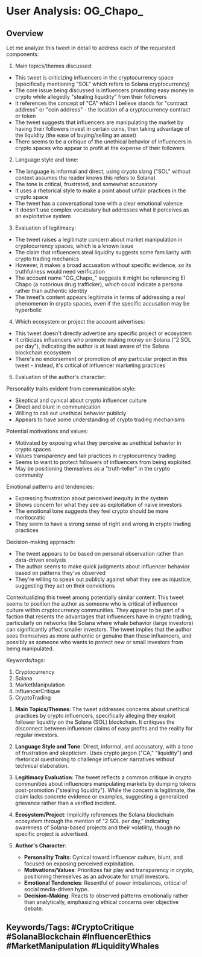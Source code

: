 # User Analysis: OG_Chapo_

## Overview

<think>
Let me analyze this tweet in detail to address each of the requested components:

1. Main topics/themes discussed:
- This tweet is criticizing influencers in the cryptocurrency space (specifically mentioning "SOL" which refers to Solana cryptocurrency)
- The core issue being discussed is influencers promoting easy money in crypto while allegedly "stealing liquidity" from their followers
- It references the concept of "CA" which I believe stands for "contract address" or "coin address" - the location of a cryptocurrency contract or token
- The tweet suggests that influencers are manipulating the market by having their followers invest in certain coins, then taking advantage of the liquidity (the ease of buying/selling an asset)
- There seems to be a critique of the unethical behavior of influencers in crypto spaces who appear to profit at the expense of their followers

2. Language style and tone:
- The language is informal and direct, using crypto slang ("SOL" without context assumes the reader knows this refers to Solana)
- The tone is critical, frustrated, and somewhat accusatory
- It uses a rhetorical style to make a point about unfair practices in the crypto space
- The tweet has a conversational tone with a clear emotional valence
- It doesn't use complex vocabulary but addresses what it perceives as an exploitative system

3. Evaluation of legitimacy:
- The tweet raises a legitimate concern about market manipulation in cryptocurrency spaces, which is a known issue
- The claim that influencers steal liquidity suggests some familiarity with crypto trading mechanics
- However, it makes a broad accusation without specific evidence, so its truthfulness would need verification
- The account name "OG_Chapo_" suggests it might be referencing El Chapo (a notorious drug trafficker), which could indicate a persona rather than authentic identity
- The tweet's content appears legitimate in terms of addressing a real phenomenon in crypto spaces, even if the specific accusation may be hyperbolic

4. Which ecosystem or project the account advertises:
- This tweet doesn't directly advertise any specific project or ecosystem
- It criticizes influencers who promote making money on Solana ("2 SOL per day"), indicating the author is at least aware of the Solana blockchain ecosystem
- There's no endorsement or promotion of any particular project in this tweet - instead, it's critical of influencer marketing practices

5. Evaluation of the author's character:

Personality traits evident from communication style:
- Skeptical and cynical about crypto influencer culture
- Direct and blunt in communication
- Willing to call out unethical behavior publicly
- Appears to have some understanding of crypto trading mechanisms

Potential motivations and values:
- Motivated by exposing what they perceive as unethical behavior in crypto spaces
- Values transparency and fair practices in cryptocurrency trading
- Seems to want to protect followers of influencers from being exploited
- May be positioning themselves as a "truth-teller" in the crypto community

Emotional patterns and tendencies:
- Expressing frustration about perceived inequity in the system
- Shows concern for what they see as exploitation of naive investors
- The emotional tone suggests they feel crypto should be more meritocratic
- They seem to have a strong sense of right and wrong in crypto trading practices

Decision-making approach:
- The tweet appears to be based on personal observation rather than data-driven analysis
- The author seems to make quick judgments about influencer behavior based on patterns they've observed
- They're willing to speak out publicly against what they see as injustice, suggesting they act on their convictions

Contextualizing this tweet among potentially similar content:
This tweet seems to position the author as someone who is critical of influencer culture within cryptocurrency communities. They appear to be part of a faction that resents the advantages that influencers have in crypto trading, particularly on networks like Solana where whale behavior (large investors) can significantly affect smaller investors. The tweet implies that the author sees themselves as more authentic or genuine than these influencers, and possibly as someone who wants to protect new or small investors from being manipulated.

Keywords/tags:
1. Cryptocurrency
2. Solana
3. MarketManipulation
4. InfluencerCritique
5. CryptoTrading
</think>

1. **Main Topics/Themes**: The tweet addresses concerns about unethical practices by crypto influencers, specifically alleging they exploit follower liquidity on the Solana (SOL) blockchain. It critiques the disconnect between influencer claims of easy profits and the reality for regular investors.

2. **Language Style and Tone**: Direct, informal, and accusatory, with a tone of frustration and skepticism. Uses crypto jargon ("CA," "liquidity") and rhetorical questioning to challenge influencer narratives without technical elaboration.

3. **Legitimacy Evaluation**: The tweet reflects a common critique in crypto communities about influencers manipulating markets by dumping tokens post-promotion ("stealing liquidity"). While the concern is legitimate, the claim lacks concrete evidence or examples, suggesting a generalized grievance rather than a verified incident.

4. **Ecosystem/Project**: Implicitly references the Solana blockchain ecosystem through the mention of "2 SOL per day," indicating awareness of Solana-based projects and their volatility, though no specific project is advertised.

5. **Author's Character**:
   - **Personality Traits**: Cynical toward influencer culture, blunt, and focused on exposing perceived exploitation.
   - **Motivations/Values**: Prioritizes fair play and transparency in crypto, positioning themselves as an advocate for small investors.
   - **Emotional Tendencies**: Resentful of power imbalances, critical of social media-driven hype.
   - **Decision-Making**: Reacts to observed patterns emotionally rather than analytically, emphasizing ethical concerns over objective debate.

**Keywords/Tags**: #CryptoCritique #SolanaBlockchain #InfluencerEthics #MarketManipulation #LiquidityWhales
---
